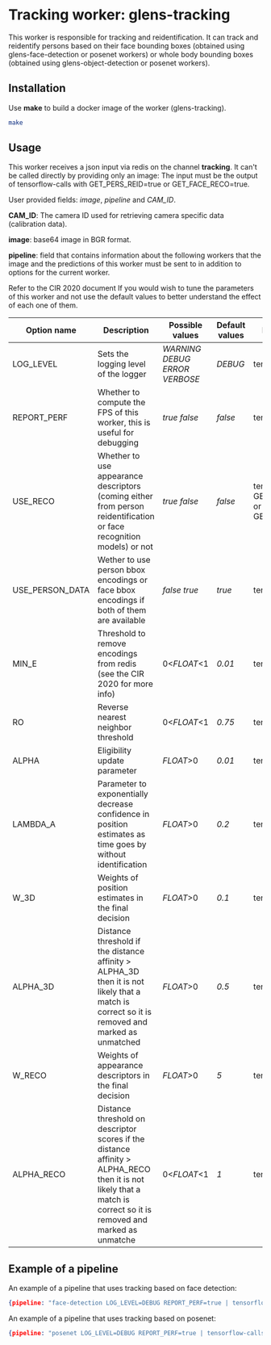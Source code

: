 # Tracking worker: glens-tracking

This worker is responsible for tracking and reidentification. It can track and reidentify persons based on their face bounding boxes (obtained using glens-face-detection or posenet workers) or whole body bounding boxes (obtained using glens-object-detection or posenet workers).


## Installation

Use **make** to build a docker image of the worker (glens-tracking).

```bash
make
```

## Usage

This worker receives a json input via redis on the channel **tracking**. It can't be called directly by providing only an image: The input must be the output of tensorflow-calls with GET_PERS_REID=true or GET_FACE_RECO=true.

User provided fields: *image*, *pipeline* and *CAM_ID*.

**CAM_ID**: The camera ID used for retrieving camera specific data (calibration data).

**image**: base64 image in BGR format.

**pipeline**: field that contains information about the following workers that the image and the predictions of this worker must be sent to in addition to options for the current worker.

Refer to the CIR 2020 document If you would wish to tune the parameters of this worker and not use the default values to better understand the effect of each one of them.

Option name | Description | Possible values | Default values | Previous workers
------------ | ------------- | ------------- | ------------- | -------------
LOG_LEVEL | Sets the logging level of the logger | *WARNING* *DEBUG* *ERROR*  *VERBOSE* | *DEBUG* | tensorflow-calls 
REPORT_PERF | Whether to compute the FPS of this worker, this is useful for debugging  | *true* *false* | *false* | tensorflow-calls 
USE_RECO | Whether to use appearance descriptors (coming either from person reidentification or face recognition models) or not| *true* *false* | *false* | tensorflow-calls GET_FACE_RECO=true or tensorflow-calls GET_PERS_REID=true
USE_PERSON_DATA | Wether to use person bbox encodings or face bbox encodings if both of them are available | *false* *true* | *true* | tensorflow-calls
MIN_E | Threshold to remove encodings from redis (see the CIR 2020 for more info) | 0<*FLOAT*<1 | *0.01* | tensorflow-calls
RO | Reverse nearest neighbor threshold  | 0<*FLOAT*<1 | *0.75* | tensorflow-calls
ALPHA | Eligibility update parameter | *FLOAT*>0 | *0.01* | tensorflow-calls
LAMBDA_A | Parameter to exponentially decrease confidence in position estimates as time goes by without identification  | *FLOAT*>0 | *0.2* | tensorflow-calls
W_3D | Weights of position estimates in the final decision  | *FLOAT*>0 | *0.1* | tensorflow-calls
ALPHA_3D | Distance threshold if the distance affinity > ALPHA_3D then it is not likely that a match is correct so it is removed and marked as unmatched| *FLOAT*>0 | *0.5* |tensorflow-calls
W_RECO | Weights of appearance descriptors in the final decision | *FLOAT*>0 | *5* | tensorflow-calls
ALPHA_RECO | Distance threshold on descriptor scores if the distance affinity > ALPHA_RECO then it is not likely that a match is correct so it is removed and marked as unmatche | 0<*FLOAT*<1  | *1* | tensorflow-calls


## Example of a pipeline

An example of a pipeline that uses tracking based on face detection:
```json
{pipeline: "face-detection LOG_LEVEL=DEBUG REPORT_PERF=true | tensorflow-calls GET_FACE_RECO=true | tracking USE_RECO=true ", image: "your base64 image here", CAM_ID: "0"}
```

An example of a pipeline that uses tracking based on posenet:
```json
{pipeline: "posenet LOG_LEVEL=DEBUG REPORT_PERF=true | tensorflow-calls GET_PERS_REID=true | tracking USE_RECO=true", CAM_ID:"0", image: "your base64 image here"}
```








